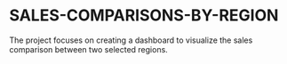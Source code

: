 # SALES-COMPARISONS-BY-REGION
The project focuses on creating a dashboard to visualize the sales comparison between two selected regions.

